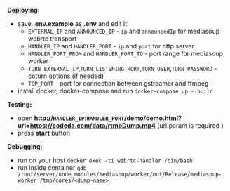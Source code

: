 **Deploying:**
- save **.env.example** as **.env** and edit it:
  - `EXTERNAL_IP` and `ANNOUNCED_IP` - `ip` and `announcedIp` for mediasoup webrtc transport
  - `HANDLER_IP` and `HANDLER_PORT` -  `ip` and `port` for http server
  - `HANDLER_PORT_FROM` and `HANDLER_PORT_TO` - port range for mediasoup worker
  - `TURN_EXTERNAL_IP`,`TURN_LISTENING_PORT`,`TURN_USER`,`TURN_PASSWORD` - coturn options (if needed)
  - `TCP_PORT` - port for connection between gstreamer and ffmpeg
- install docker, docker-compose and run `docker-compose up --build`

**Testing:**
- open **http://`HANDLER_IP`:`HANDLER_PORT`/demo/demo.html?url=https://codeda.com/data/rtmpDump.mp4** (url param is required )
- press **start** button

**Debugging:**
- run on your host `docker exec -ti webrtc-handler /bin/bash` 
- run inside container `gdb /root/server/node_modules/mediasoup/worker/out/Release/mediasoup-worker /tmp/cores/<dump-name>`